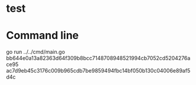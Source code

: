 # test

# Command line
go run ../../cmd/main.go bb644e0a13a82363d64f309b8bcc7148708948521994cb7052cd5204276ace95 ac7d9eb45c3176c009b965cdb7be9859494fbc14bf050b130c04006e89af5d4c
